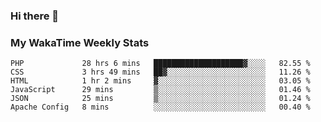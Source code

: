 ### Hi there 👋

<!--
**royschrauwen/royschrauwen** is a ✨ _special_ ✨ repository because its `README.md` (this file) appears on your GitHub profile.

Here are some ideas to get you started:

- 🔭 I’m currently working on ...
- 🌱 I’m currently learning ...
- 👯 I’m looking to collaborate on ...
- 🤔 I’m looking for help with ...
- 💬 Ask me about ...
- 📫 How to reach me: ...
- 😄 Pronouns: ...
- ⚡ Fun fact: ...
-->


### My WakaTime Weekly Stats
<!--START_SECTION:waka-->

```text
PHP             28 hrs 6 mins   ████████████████████▓░░░░   82.55 %
CSS             3 hrs 49 mins   ██▓░░░░░░░░░░░░░░░░░░░░░░   11.26 %
HTML            1 hr 2 mins     ▓░░░░░░░░░░░░░░░░░░░░░░░░   03.05 %
JavaScript      29 mins         ▒░░░░░░░░░░░░░░░░░░░░░░░░   01.46 %
JSON            25 mins         ▒░░░░░░░░░░░░░░░░░░░░░░░░   01.24 %
Apache Config   8 mins          ░░░░░░░░░░░░░░░░░░░░░░░░░   00.40 %
```

<!--END_SECTION:waka-->
